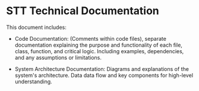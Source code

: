 # STT Technical Documentation

This document includes:
- Code Documentation: (Comments within code files), separate documentation explaining the purpose and functionality of each file, class, function, and critical logic. Including examples, dependencies, and any assumptions or limitations.

- System Architecture Documentation: Diagrams and explanations of the system's architecture. Data data flow and key components for high-level understanding.
